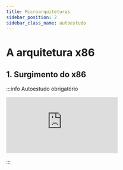 ```yaml
---
title: Microarquiteturas
sidebar_position: 2
sidebar_class_name: autoestudo
---
```


# A arquitetura x86

## 1. Surgimento do x86

:::info Autoestudo obrigatório

<div style={{ textAlign: 'center' }}>
    <iframe 
        style={{
            display: 'block',
            margin: 'auto',
            width: '100%',
            height: '50vh',
        }}
        src="https://www.youtube.com/embed/kvDBJC_akyg" 
        frameborder="0" 
        allowFullScreen>
    </iframe>
</div>

:::

